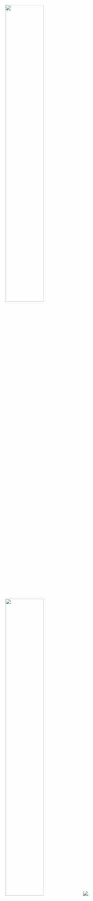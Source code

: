 <p algin="center">
    <img height="50%" width="auto" src ="https://github-readme-stats.vercel.app/api?username=ddaza18&show_icons=true&count_private=true&theme=darcula&hide_border=true&hide=issues,contribs&bg_color=00000000">
    <img height="50%" width="auto" src ="https://github-readme-stats.vercel.app/api/top-langs/?username=ddaza18&layout=compact&hide_border=true&theme=darcula&bg_color=00000000&langs_count=6&hide=jupyter%20notebook,tex,css,php&exclude_repo=Pacman-AI">
    <img src ="https://github-readme-streak-stats.herokuapp.com?user=ddaza18&theme=darcula&hide_border=true&background=FFFFFF00">
   <br>
</p>

<h1 style="background-color: orange;">Feel free to contact me via:</h1>

